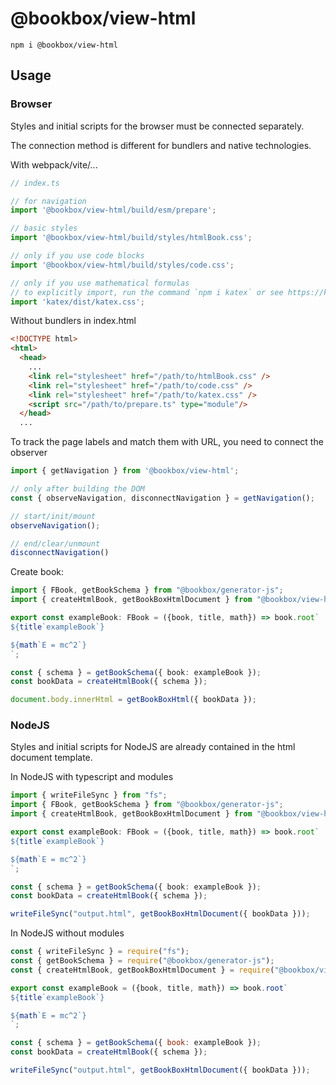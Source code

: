 # @bookbox/view-html

```
npm i @bookbox/view-html
```

## Usage

### Browser
Styles and initial scripts for the browser must be connected separately.

The connection method is different for bundlers and native technologies.


With webpack/vite/...
```typescript
// index.ts

// for navigation
import '@bookbox/view-html/build/esm/prepare';

// basic styles
import '@bookbox/view-html/build/styles/htmlBook.css';

// only if you use code blocks
import '@bookbox/view-html/build/styles/code.css';

// only if you use mathematical formulas
// to explicitly import, run the command `npm i katex` or see https://katex.org/docs/browser.html
import 'katex/dist/katex.css';
```


Without bundlers in index.html
```html
<!DOCTYPE html>
<html>
  <head>
    ...
    <link rel="stylesheet" href="/path/to/htmlBook.css" />
    <link rel="stylesheet" href="/path/to/code.css" />
    <link rel="stylesheet" href="/path/to/katex.css" />
    <script src="/path/to/prepare.ts" type="module"/>
  </head>
  ...
```

To track the page labels and match them with URL, you need to connect the observer
```typescript
import { getNavigation } from '@bookbox/view-html';

// only after building the DOM
const { observeNavigation, disconnectNavigation } = getNavigation();

// start/init/mount
observeNavigation();

// end/clear/unmount
disconnectNavigation()

```

Create book:
```typescript
import { FBook, getBookSchema } from "@bookbox/generator-js";
import { createHtmlBook, getBookBoxHtmlDocument } from "@bookbox/view-html";

export const exampleBook: FBook = ({book, title, math}) => book.root`
${title`exampleBook`}

${math`E = mc^2`}
`;

const { schema } = getBookSchema({ book: exampleBook });
const bookData = createHtmlBook({ schema });

document.body.innerHtml = getBookBoxHtml({ bookData });

```

### NodeJS
Styles and initial scripts for NodeJS are already contained in the html document template.

In NodeJS with typescript and modules
```typescript
import { writeFileSync } from "fs";
import { FBook, getBookSchema } from "@bookbox/generator-js";
import { createHtmlBook, getBookBoxHtmlDocument } from "@bookbox/view-html";

export const exampleBook: FBook = ({book, title, math}) => book.root`
${title`exampleBook`}

${math`E = mc^2`}
`;

const { schema } = getBookSchema({ book: exampleBook });
const bookData = createHtmlBook({ schema });

writeFileSync("output.html", getBookBoxHtmlDocument({ bookData }));

```

In NodeJS without modules
```javascript
const { writeFileSync } = require("fs");
const { getBookSchema } = require("@bookbox/generator-js");
const { createHtmlBook, getBookBoxHtmlDocument } = require("@bookbox/view-html");

export const exampleBook = ({book, title, math}) => book.root`
${title`exampleBook`}

${math`E = mc^2`}
`;

const { schema } = getBookSchema({ book: exampleBook });
const bookData = createHtmlBook({ schema });

writeFileSync("output.html", getBookBoxHtmlDocument({ bookData }));

```
